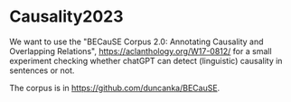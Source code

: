 # Causality2023

We want to use the  "BECauSE Corpus 2.0: Annotating Causality and Overlapping Relations",
https://aclanthology.org/W17-0812/ for a small experiment checking whether chatGPT can detect 
(linguistic) causality in sentences or not.

The corpus is in https://github.com/duncanka/BECauSE.
